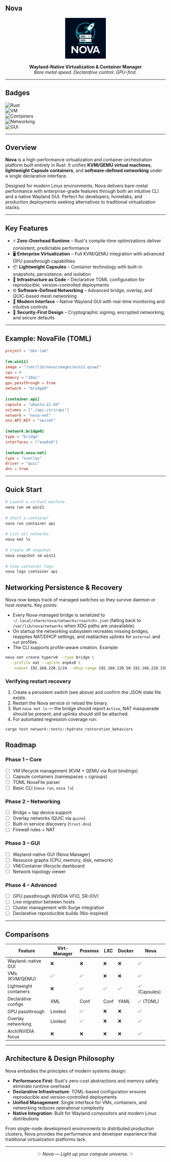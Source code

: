 ## Nova

<div align="center">
  <img src="assets/nova-logo.png" alt="Nova Logo" width="128" height="128">

**Wayland-Native Virtualization & Container Manager**  
*Bare metal speed. Declarative control. GPU-first.*

</div>

---

## Badges

![Rust](https://img.shields.io/badge/Rust-1.82+-orange?logo=rust)  
![VM](https://img.shields.io/badge/Virtualization-KVM%2FQEMU-blue?logo=linux)  
![Containers](https://img.shields.io/badge/Containers-Capsules-green?logo=docker)  
![Networking](https://img.shields.io/badge/Networking-Bridges%20%7C%20Overlay-orange?logo=networkx)  
![GUI](https://img.shields.io/badge/Interface-Wayland-purple?logo=wayland)  

---

## Overview

**Nova** is a high-performance virtualization and container orchestration platform built entirely in Rust. It unifies **KVM/QEMU virtual machines**, **lightweight Capsule containers**, and **software-defined networking** under a single declarative interface.

Designed for modern Linux environments, Nova delivers bare-metal performance with enterprise-grade features through both an intuitive CLI and a native Wayland GUI. Perfect for developers, homelabs, and production deployments seeking alternatives to traditional virtualization stacks.

---

## Key Features

- ⚡ **Zero-Overhead Runtime** – Rust's compile-time optimizations deliver consistent, predictable performance
- 🖥 **Enterprise Virtualization** – Full KVM/QEMU integration with advanced GPU passthrough capabilities  
- 📦 **Lightweight Capsules** – Container technology with built-in snapshots, persistence, and isolation
- 🧩 **Infrastructure as Code** – Declarative TOML configuration for reproducible, version-controlled deployments
- 🌐 **Software-Defined Networking** – Advanced bridge, overlay, and QUIC-based mesh networking
- 🎨 **Modern Interface** – Native Wayland GUI with real-time monitoring and intuitive controls
- 🔐 **Security-First Design** – Cryptographic signing, encrypted networking, and secure defaults  

---

## Example: NovaFile (TOML)

```toml
project = "dev-lab"

[vm.win11]
image = "/var/lib/nova/images/win11.qcow2"
cpu = 8
memory = "16Gi"
gpu_passthrough = true
network = "bridge0"

[container.api]
capsule = "ubuntu:22.04"
volumes = ["./api:/srv/api"]
network = "nova-net"
env.API_KEY = "secret"

[network.bridge0]
type = "bridge"
interfaces = ["enp6s0"]

[network.nova-net]
type = "overlay"
driver = "quic"
dns = true
```

---

## Quick Start

```bash
# Launch a virtual machine
nova run vm win11

# Start a container
nova run container api

# List all networks
nova net ls

# Create VM snapshot
nova snapshot vm win11

# View container logs
nova logs container api
``` 

## Networking Persistence & Recovery

Nova now keeps track of managed switches so they survive daemon or host restarts. Key points:

- Every Nova-managed bridge is serialized to `~/.local/share/nova/networks/<switch>.json` (falling back to `/var/lib/nova/networks` when XDG paths are unavailable).
- On startup the networking subsystem recreates missing bridges, reapplies NAT/DHCP settings, and reattaches uplinks for `external` and `nat` profiles.
- The CLI supports profile-aware creation. Example:

```bash
nova net create hyperv0 --type bridge \
  --profile nat --uplink enp6s0 \
  --subnet 192.168.220.1/24 --dhcp-range 192.168.220.50-192.168.220.150
```

### Verifying restart recovery

1. Create a persistent switch (see above) and confirm the JSON state file exists.
2. Restart the Nova service or reload the binary.
3. Run `nova net ls` — the bridge should report `Active`, NAT masquerade should be present, and uplinks should still be attached.
4. For automated regression coverage run:

```bash
cargo test network::tests::hydrate_restoration_behaviors
```

## Roadmap

### Phase 1 – Core
- [ ] VM lifecycle management (KVM + QEMU via Rust bindings)  
- [ ] Capsule containers (namespaces + cgroups)  
- [ ] TOML NovaFile parser  
- [ ] Basic CLI (`nova run`, `nova ls`)  

### Phase 2 – Networking
- [ ] Bridge + tap device support  
- [ ] Overlay networks (QUIC via `quinn`)  
- [ ] Built-in service discovery (`trust-dns`)  
- [ ] Firewall rules + NAT  

### Phase 3 – GUI
- [ ] Wayland-native GUI (Nova Manager)  
- [ ] Resource graphs (CPU, memory, disk, network)  
- [ ] VM/Container lifecycle dashboard  
- [ ] Network topology viewer  

### Phase 4 – Advanced
- [ ] GPU passthrough (NVIDIA VFIO, SR-IOV)  
- [ ] Live migration between hosts  
- [ ] Cluster management with Surge integration  
- [ ] Declarative reproducible builds (Nix-inspired)  

---

## Comparisons

| Feature              | Virt-Manager | Proxmox | LXC | Docker | **Nova** |
|----------------------|--------------|---------|-----|--------|----------|
| Wayland-native GUI   | ❌           | ❌      | ❌  | ❌     | ✅ |
| VMs (KVM/QEMU)       | ✅           | ✅      | ❌  | ❌     | ✅ |
| Lightweight containers | ❌         | ✅      | ✅  | ✅     | ✅ (Capsules) |
| Declarative configs  | XML          | Conf    | Conf| YAML   | ✅ (TOML) |
| GPU passthrough      | Limited      | ✅      | ❌  | ❌     | ✅ |
| Overlay networking   | Limited      | ✅      | ❌  | ❌     | ✅ |
| Arch/NVIDIA focus    | ❌           | ❌      | ❌  | ❌     | ✅ |

---

## Architecture & Design Philosophy

Nova embodies the principles of modern systems design:

- **Performance First**: Rust's zero-cost abstractions and memory safety eliminate runtime overhead
- **Declarative Infrastructure**: TOML-based configuration ensures reproducible and version-controlled deployments  
- **Unified Management**: Single interface for VMs, containers, and networking reduces operational complexity
- **Native Integration**: Built for Wayland compositors and modern Linux distributions

From single-node development environments to distributed production clusters, Nova provides the performance and developer experience that traditional virtualization platforms lack.

---

<div align="center">

✨ *Nova — Light up your compute universe.* ✨

</div>

